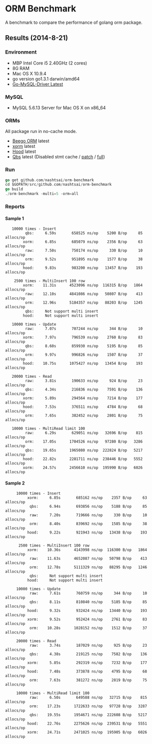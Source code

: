 # ORM Benchmark

A benchmark to compare the performance of golang orm package.

## Results (2014-8-21)

### Environment

* MBP Intel Core i5 2.40GHz (2 cores)
* 8G RAM
* Mac OS X 10.9.4
* go version go1.3.1 darwin/amd64
* [Go-MySQL-Driver Latest](https://github.com/go-sql-driver/mysql)

### MySQL

* MySQL 5.6.13 Server for Mac OS X on x86_64

### ORMs

All package run in no-cache mode.

* [Beego ORM](http://beego.me/docs/mvc/model/overview.md) latest
* [xorm](https://github.com/go-xorm/xorm) latest
* [Hood](https://github.com/eaigner/hood) latest
* [Qbs](https://github.com/coocood/qbs) latest (Disabled stmt cache / [patch](https://gist.github.com/slene/8297019) / [full](https://gist.github.com/slene/8297565))

### Run

```go
go get github.com/nashtsai/orm-benchmark
cd $GOPATH/src/github.com/nashtsai/orm-benchmark
go build
./orm-benchmark -multi=5 -orm=all
```

### Reports

#### Sample 1
```
   10000 times - Insert
         qbs:     6.59s       658525 ns/op    5200 B/op     85 allocs/op
        xorm:     6.85s       685079 ns/op    2356 B/op     63 allocs/op
         raw:     7.50s       750174 ns/op     330 B/op     10 allocs/op
         orm:     9.52s       951895 ns/op    1577 B/op     38 allocs/op
        hood:     9.83s       983200 ns/op   13457 B/op    193 allocs/op

    2500 times - MultiInsert 100 row
        xorm:    11.31s      4523096 ns/op  116315 B/op   1864 allocs/op
         raw:    12.10s      4841086 ns/op   50807 B/op    413 allocs/op
         orm:    12.96s      5184357 ns/op   88203 B/op   1245 allocs/op
         qbs:     Not support multi insert
        hood:     Not support multi insert

   10000 times - Update
         raw:     7.07s       707244 ns/op     344 B/op     10 allocs/op
        xorm:     7.97s       796539 ns/op    2760 B/op     83 allocs/op
         qbs:     8.60s       859930 ns/op    5195 B/op     85 allocs/op
         orm:     9.97s       996826 ns/op    1507 B/op     37 allocs/op
        hood:    10.75s      1075427 ns/op   13454 B/op    193 allocs/op

   20000 times - Read
         raw:     3.81s       190633 ns/op     924 B/op     23 allocs/op
         qbs:     4.34s       216836 ns/op    7591 B/op    136 allocs/op
        xorm:     5.89s       294564 ns/op    7214 B/op    177 allocs/op
        hood:     7.53s       376511 ns/op    4784 B/op     68 allocs/op
         orm:     7.65s       382452 ns/op    2801 B/op     75 allocs/op

   10000 times - MultiRead limit 100
         raw:     6.29s       629051 ns/op   32696 B/op    815 allocs/op
         orm:    17.05s      1704526 ns/op   97280 B/op   3286 allocs/op
         qbs:    19.65s      1965080 ns/op  222824 B/op   5217 allocs/op
        hood:    22.82s      2281711 ns/op  238446 B/op   5552 allocs/op
        xorm:    24.57s      2456610 ns/op  195990 B/op   6026 allocs/op
```

#### Sample 2
```
     10000 times - Insert
          xorm:     6.85s       685162 ns/op    2357 B/op     63 allocs/op
           qbs:     6.94s       693856 ns/op    5188 B/op     85 allocs/op
           raw:     7.20s       719666 ns/op     330 B/op     10 allocs/op
           orm:     8.40s       839692 ns/op    1585 B/op     38 allocs/op
          hood:     9.22s       921943 ns/op   13438 B/op    193 allocs/op

      2500 times - MultiInsert 100 row
          xorm:    10.36s      4143998 ns/op  116300 B/op   1864 allocs/op
           raw:    11.63s      4652087 ns/op   50798 B/op    413 allocs/op
           orm:    12.78s      5111329 ns/op   88295 B/op   1246 allocs/op
           qbs:     Not support multi insert
          hood:     Not support multi insert

     10000 times - Update
           raw:     7.61s       760759 ns/op     344 B/op     10 allocs/op
           qbs:     8.11s       810840 ns/op    5185 B/op     85 allocs/op
          hood:     9.32s       932424 ns/op   13440 B/op    193 allocs/op
          xorm:     9.52s       952424 ns/op    2761 B/op     83 allocs/op
           orm:    10.28s      1028152 ns/op    1512 B/op     37 allocs/op

     20000 times - Read
           raw:     3.74s       187029 ns/op     925 B/op     23 allocs/op
           qbs:     4.38s       219125 ns/op    7582 B/op    136 allocs/op
          xorm:     5.85s       292319 ns/op    7232 B/op    177 allocs/op
          hood:     7.48s       373878 ns/op    4795 B/op     68 allocs/op
           orm:     7.63s       381272 ns/op    2819 B/op     75 allocs/op

     10000 times - MultiRead limit 100
           raw:     6.50s       649588 ns/op   32715 B/op    815 allocs/op
           orm:    17.23s      1722633 ns/op   97728 B/op   3287 allocs/op
           qbs:    19.55s      1954671 ns/op  222608 B/op   5217 allocs/op
          hood:    22.76s      2275626 ns/op  239531 B/op   5551 allocs/op
          xorm:    24.71s      2471025 ns/op  195905 B/op   6026 allocs/op
```
